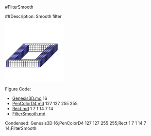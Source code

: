#FilterSmooth

##Description: Smooth filter

![](FilterSmooth.png)

Figure Code:
- [Genesis3D.md](Genesis3D) 16
- [PenColorD4.md](PenColorD4) 127 127 255 255
- [Rect.md](Rect) 1 7 1 14 7 14
- [FilterSmooth.md](FilterSmooth)

Condensed: Genesis3D 16;PenColorD4 127 127 255 255;Rect 1 7 1 14 7 14;FilterSmooth

